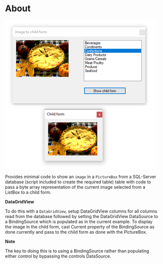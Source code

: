 ﻿# About


![image](assets/categoryExample.png)

Provides minimal code to show an `image` in a `PictureBox` from a SQL-Server database (script included to create the required table) table with code to pass a byte array representation of the current image selected from a ListBox to a child form.

**DataGridView**

To do this with a `DataGridView`, setup DataGridView columns for all columns read from the database followed by setting the DataGridView DataSource to a BindingSource which is populated as in the current example. To display the image in the child form, cast Current property of the BindingSource as done currently and pass to the child form as done with the PictureBox.

**Note**

The key to doing this is to using a BindingSource rather than populating either control by bypassing the controls DataSource.


